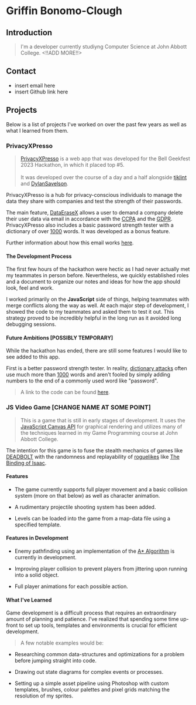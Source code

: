 # Griffin Bonomo-Clough

## Introduction

> I'm a developer currently studiyng Computer Science at John Abbott College.
 <!!ADD MORE!!>

## Contact

- insert email here
- insert Github link here

## Projects

Below is a list of projects I've worked on over the past few years as well as what I learned from them.

### PrivacyXPresso

> [PrivacyXPresso](https://github.com/tjklint/BellGeekfest2023) is a web app that was developed for the Bell Geekfest 2023 Hackathon, in which it placed top #5. <br/><br/> It was developed over the course of a day and a half alongside [tjklint](https://github.com/tjklint) and [DylanSavelson](https://github.com/DylanSavelson).

PrivacyXPresso is a hub for privacy-conscious individuals to manage the data they share with companies and test the strength of their passwords. 

The main feature, <ins>DataEraseX</ins> allows a user to demand a company delete their user data via email in accordance with the [CCPA](https://oag.ca.gov/privacy/ccpa) and the [GDPR](https://gdpr.eu/eu-gdpr-personal-data/).<br/>
PrivacyXPresso also includes a basic password strength tester with a dictionary of over <ins>1000</ins> words. It was developed as a bonus feature.

Further information about how this email works [here](https://ico.org.uk/for-the-public/your-right-to-get-your-data-deleted/#no).

#### The Development Process

The first few hours of the hackathon were hectic as I had never actually met my teammates in person before. Nevertheless, we quickly established roles and a document to organize our notes and ideas for how the app should look, feel and work. 

I worked primarily on the <b>JavaScript</b> side of things, helping teammates with merge conflicts along the way as well. At each major step of development, I showed the code to my teammates and asked them to test it out. This strategy proved to be incredibly helpful in the long run as it avoided long debugging sessions.

#### Future Ambitions [POSSIBLY TEMPORARY]

While the hackathon has ended, there are still some features I would like to see added to this app.

First is a better password strength tester. In reality, [dictionary attacks](https://www.techtarget.com/searchsecurity/definition/dictionary-attack) often use much more than <ins>1000</ins> words and aren't fooled by simply adding numbers to the end of a commonly used word like "password". 

>A link to the code can be found [here](https://github.com/tjklint/BellGeekfest2023).

### JS Video Game [CHANGE NAME AT SOME POINT]

> This is a game that is still in early stages of development. It uses the [JavaScript Canvas API](https://developer.mozilla.org/en-US/docs/Web/API/Canvas_API) for graphical rendering and utilizes many of the techniques learned in my Game Programming course at John Abbott College.

The intention for this game is to fuse the stealth mechanics of games like [DEADBOLT](https://store.steampowered.com/app/394970/DEADBOLT/) with the randomness and replayability of [roguelikes](https://en.wikipedia.org/wiki/Roguelike) like [The Binding of Isaac](https://store.steampowered.com/app/250900/The_Binding_of_Isaac_Rebirth/).

#### Features

- The game currently supports full player movement and a basic collision system (more on that below) as well as character animation.

- A rudimentary projectile shooting system has been added.

- Levels can be loaded into the game from a map-data file using a specified template.

#### Features in Development

- Enemy pathfinding using an implementation of the [A* Algorithm](https://en.wikipedia.org/wiki/A*_search_algorithm) is currently in development.

- Improving player collision to prevent players from jittering upon running into a solid object.

- Full player animations for each possible action.

#### What I've Learned

Game development is a difficult process that requires an extraordinary amount of planning and patience. I've realized that spending some time up-front to set up tools, templates and environments is crucial for efficient development. 

> A few notable examples would be:

- Researching common data-structures and optimizations for a problem before jumping straight into code.

- Drawing out state diagrams for complex events or processes.

- Setting up a simple asset pipeline using Photoshop with custom templates, brushes, colour palettes and pixel grids matching the resolution of my sprites. 
